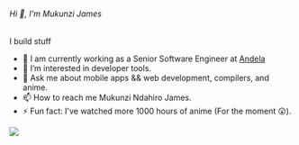 ###### Hi 👋, I'm Mukunzi James

I build stuff

- 👷 I am currently working as a Senior Software Engineer at [Andela](https://andela.com)
- 🌱 I’m interested in developer tools.
- 💬 Ask me about mobile apps && web development, compilers, and anime.
- 📫 How to reach me Mukunzi Ndahiro James.
- ⚡ Fun fact: I've watched more 1000 hours of anime (For the moment 😲).

![](https://github.com/Mukunzijames)
